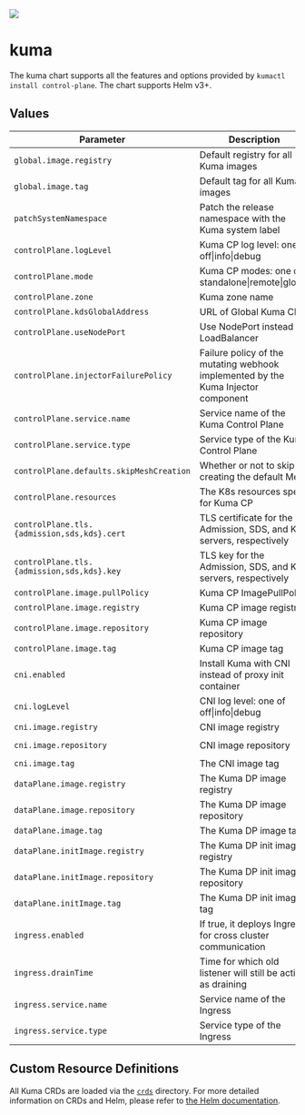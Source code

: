 [![][kuma-logo]][kuma-url]

# kuma

The kuma chart supports all the features and options provided by `kumactl install control-plane`.
The chart supports Helm v3+.

## Values

| Parameter                                   | Description                                                                       | Default                              |
|---------------------------------------------|-----------------------------------------------------------------------------------|--------------------------------------|
| `global.image.registry`                     | Default registry for all Kuma images                                              | `kong-docker-kuma-docker.bintray.io` |
| `global.image.tag`                          | Default tag for all Kuma images                                                   | nil, defaults to Chart.AppVersion    |
| `patchSystemNamespace`                      | Patch the release namespace with the Kuma system label                            | `true`                               |
| `controlPlane.logLevel`                     | Kuma CP log level: one of off\|info\|debug                                        | `info`                               |
| `controlPlane.mode`                         | Kuma CP modes: one of standalone\|remote\|global                                  | `standalone`                         |
| `controlPlane.zone`                         | Kuma zone name                                                                    | nil                                  |
| `controlPlane.kdsGlobalAddress`             | URL of Global Kuma CP                                                             |                                      |
| `controlPlane.useNodePort`                  | Use NodePort instead of LoadBalancer                                              | `false`                              |
| `controlPlane.injectorFailurePolicy`        | Failure policy of the mutating webhook implemented by the Kuma Injector component | `Ignore`                             |
| `controlPlane.service.name`                 | Service name of the Kuma Control Plane                                            | nil                                  |
| `controlPlane.service.type`                 | Service type of the Kuma Control Plane                                            | ClusterIP                            |
| `controlPlane.defaults.skipMeshCreation`    | Whether or not to skip creating the default Mesh                                  | `true`                               |
| `controlPlane.resources`                    | The K8s resources spec for Kuma CP                                                | nil, differs based on mode           |
| `controlPlane.tls.{admission,sds,kds}.cert` | TLS certificate for the Admission, SDS, and KDS servers, respectively             | nil, generated and self-signed       |
| `controlPlane.tls.{admission,sds,kds}.key`  | TLS key for the Admission, SDS, and KDS servers, respectively                     | nil, generated and self-signed       |
| `controlPlane.image.pullPolicy`              | Kuma CP ImagePullPolicy                                                          | `IfNotPresent`                       |
| `controlPlane.image.registry`               | Kuma CP image registry                                                            | nil, uses global                     |
| `controlPlane.image.repository`             | Kuma CP image repository                                                          | `kuma-cp`                            |
| `controlPlane.image.tag`                    | Kuma CP image tag                                                                 | nil, uses global                     |
| `cni.enabled`                               | Install Kuma with CNI instead of proxy init container                             | `false`                              |
| `cni.logLevel`                              | CNI log level: one of off\|info\|debug                                            | `info`                               |
| `cni.image.registry`                        | CNI image registry                                                                | `docker.io`                          |
| `cni.image.repository`                      | CNI image repository                                                              | `lobkovilya/install-cni`             |
| `cni.image.tag`                             | The CNI image tag                                                                 | `0.0.1`                              |
| `dataPlane.image.registry`                  | The Kuma DP image registry                                                        | nil, uses global                     |
| `dataPlane.image.repository`                | The Kuma DP image repository                                                      | `kuma-cp`                            |
| `dataPlane.image.tag`                       | The Kuma DP image tag                                                             | nil, uses global                     |
| `dataPlane.initImage.registry`              | The Kuma DP init image registry                                                   | nil, uses global                     |
| `dataPlane.initImage.repository`            | The Kuma DP init image repository                                                 | `kuma-init`                          |
| `dataPlane.initImage.tag`                   | The Kuma DP init image tag                                                        | nil, uses global                     |
| `ingress.enabled`                           | If true, it deploys Ingress for cross cluster communication                       | false                                |
| `ingress.drainTime`                         | Time for which old listener will still be active as draining                      | 30s                                  |
| `ingress.service.name`                      | Service name of the Ingress                                                       | nil                                  |
| `ingress.service.type`                      | Service type of the Ingress                                                       | LoadBalancer                         |

## Custom Resource Definitions

All Kuma CRDs are loaded via the [`crds`](crds) directory. For more detailed information on CRDs and Helm,
please refer to [the Helm documentation][helm-crd].


[kuma-url]: https://kuma.io/
[kuma-logo]: https://kuma-public-assets.s3.amazonaws.com/kuma-logo-v2.png
[helm-crd]: https://helm.sh/docs/chart_best_practices/custom_resource_definitions/

